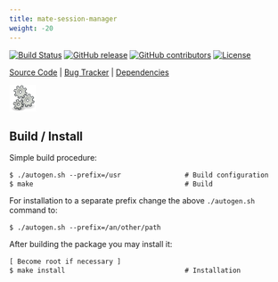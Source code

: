 ```yaml
---
title: mate-session-manager
weight: -20
---
```


<span class="badge-placeholder">[![Build Status](https://travis-ci.org/mate-desktop/mate-session-manager.svg?branch=master)](https://travis-ci.org/github/mate-desktop/mate-desktop)</span>
<span class="badge-placeholder">[![GitHub release](https://img.shields.io/github/v/release/mate-desktop/mate-session-manager)](https://github.com/mate-desktop/mate-desktop/releases/latest)</span>
<span class="badge-placeholder">[![GitHub contributors](https://img.shields.io/github/contributors/mate-desktop/mate-session-manager)](https://github.com/mate-desktop/mate-session-manager/graphs/contributors)</span>
<span class="badge-placeholder">[![License](https://img.shields.io/github/license/mate-desktop/mate-session-manager)](https://github.com/mate-desktop/mate-session-manager/blob/main/LICENSE)</span>

[Source Code](https://github.com/mate-desktop/mate-session-manager) | [Bug Tracker](https://github.com/mate-desktop/mate-session-manager/issues) | [Dependencies](https://github.com/mate-desktop/mate-session-manager/blob/master/.build.yml)

![](https://raw.githubusercontent.com/mate-desktop/mate-icon-theme/master/mate/48x48/actions/system-run.png)

## Build / Install

Simple build procedure:

```
$ ./autogen.sh --prefix=/usr                # Build configuration
$ make                                      # Build
```
For installation to a separate prefix change the above `./autogen.sh` command to:

```
$ ./autogen.sh --prefix=/an/other/path
```

After building the package you may install it:

```
[ Become root if necessary ]
$ make install                              # Installation
```


